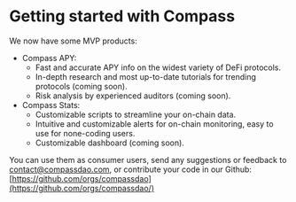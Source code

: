 # Getting started with Compass

We now have some MVP products:

* Compass APY:&#x20;
  * Fast and accurate APY info on the widest variety of DeFi protocols.
  * In-depth research and most up-to-date tutorials for trending protocols (coming soon).
  * Risk analysis by experienced auditors (coming soon).
* Compass Stats:&#x20;
  * Customizable scripts to streamline your on-chain data.
  * Intuitive and customizable alerts for on-chain monitoring, easy to use for none-coding users.
  * Customizable dashboard (coming soon).

You can use them as consumer users, send any suggestions or feedback to contact@compassdao.com, or contribute your code in our Github: [https://github.com/orgs/compassdao](https://github.com/orgs/compassdao/)
